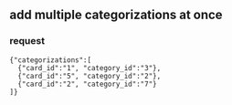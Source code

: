 ## add multiple categorizations at once

### request

    {"categorizations":[
      {"card_id":"1", "category_id":"3"},
      {"card_id":"5", "category_id":"2"},
      {"card_id":"2", "category_id":"7"}
    ]}
